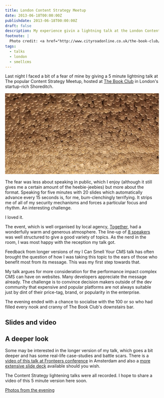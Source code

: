 ```yaml
---
title: London Content Strategy Meetup
date: 2013-06-18T00:00:00Z
publishdate: 2013-06-18T00:00:00Z
draft: false
description: My experience givin a lightning talk at the London Content Strategy Meetup.
footnote: |
  Photo credit: <a href="http://www.cityroadonline.co.uk/the-book-club/credit-sylvain-deleu-2/">Sylvain Deleu</a>. Related article: <a href="/blog/i-can-smell-your-cms-a-talk-at-fronteers">I can smell your CMS at Fronteers 2012</a>
tags:
  - talks
  - london
  - smellcms
---
```


Last night I faced a bit of a fear of mine by giving a 5 minute lightning talk at The popular Content Strategy Meetup, hosted at <a href="http://www.wearetbc.com/">The Book Club</a> in London's startup-rich Shoreditch.

<!--more-->
<img src="/images/bookclub-bulbs.jpg" alt="">

<p>
    The fear was less about speaking in public, which I enjoy (although it still gives me a certain amount of the heebie-jeebies) but more about the format. Speaking for five minutes with 20 slides which automatically advance every 15 seconds is, for me, bum-clenchingly terrifying. It strips me of all of my security mechanisms and forces a particular focus and rhythm. An interesting challenge.
</p>
<p>
    I loved it.
</p>
<p>
    The event, which is well organised by local agency, <a href="https://togetherlondon.com/">Together</a>, had a wonderfully warm and generous atmosphere.  The line-up of <a href="http://www.meetup.com/content-strategy-london/events/116285272/">8 speakers</a> was well structured to give a good variety of topics.  As the nerd in the room, I was most happy with the reception my talk got.
</p>
<p>
    Feedback from longer versions of my I Can Smell Your CMS talk has often brought the question of how I was taking this topic to the ears of those who benefit most from its message. This was my first step towards that.
</p>
<p>
    My talk argues for more consideration for the performance impact complex CMS can have on websites. Many developers appreciate the message already. The challenge is to convince decision makers outside of the dev community that expensive and popular platforms are not always suitable just by dint of their price-tag, brand, or popularity in the enterprise.
</p>
<p>
    The evening ended with a chance to socialise with the 100 or so who had filled every nook and cranny of The Book Club's downstairs bar.
</p>
<h2>Slides and video</h2>
<script async class="speakerdeck-embed" data-id="e41ce0a0ba1c013092004a04c7dbb9d8" data-ratio="1.33333333333333" src="//speakerdeck.com/assets/embed.js"></script>

<h2>A deeper look</h2>
<p>
    Some may be interested in the longer version of my talk, which goes a bit deeper and has some real-life case-studies and battle scars. There is a <a href="http://vimeo.com/53317254">video of this talk at Fronteers conference</a> in Amsterdam and also a <a href="https://speakerdeck.com/u/philhawksworth/p/i-can-smell-your-cms">more extensive slide deck</a> available should you wish.
</p>
<p>
    The Content Strategy lightening talks were all recorded. I hope to share a video of this 5 minute version here soon.
</p>
<p><a href="http://www.meetup.com/content-strategy-london/photos/15575102/">Photos from the evening</a></p>

